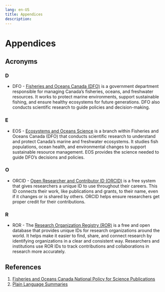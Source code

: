 ```yaml
---
lang: en-US
title: Appendices
description:
---
```

# Appendices

## Acronyms

### D

- DFO - [Fisheries and Oceans Canada (DFO)](https://www.dfo-mpo.gc.ca/index-eng.html) is a government department responsible for managing Canada’s fisheries, oceans, and
freshwater resources. It works to protect marine environments, support sustainable fishing, and ensure healthy
ecosystems for future generations. DFO also conducts scientific research to guide policies and decision-making.

### E

- EOS - [Ecosystems and Oceans Science](https://www.dfo-mpo.gc.ca/science/index-eng.htm) is a branch within Fisheries and Oceans Canada (DFO) that conducts scientific
research to understand and protect Canada’s marine and freshwater ecosystems. It studies fish populations, ocean health,
and environmental changes to support sustainable resource management. EOS provides the science needed to guide DFO’s
decisions and policies.

### O

- ORCID - [Open Researcher and Contributor ID (ORCID)](https://info.orcid.org/what-is-orcid/) is a free system that gives researchers a unique ID to use throughout their
careers. This ID connects their work, like publications and grants, to their name, even if it changes or is shared by
others. ORCID helps ensure researchers get proper credit for their contributions.

### R

- ROR - The [Research Organization Registry (ROR)](https://ror.org/about/) is a free and open database that provides unique IDs for research
organizations around the world. It helps make it easier to find, share, and connect research by identifying
organizations in a clear and consistent way. Researchers and institutions use ROR IDs to track contributions and
collaborations in research more accurately.

## References
1. [Fisheries and Oceans Canada National Policy for Science
Publications](https://www.dfo-mpo.gc.ca/about-notre-sujet/publications/science/policy-politique/index-eng.html)
2. [Plain Language
Summaries](https://www.canada.ca/en/privy-council/services/communications-community-office/communications-101-boot-camp-canadian-public-servants/plain-language-accessibility-inclusive-communications.html)